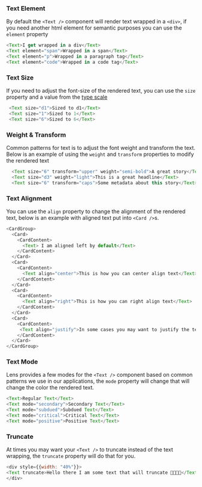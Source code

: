 ### Text Element

By default the `<Text />` component will render text wrapped in a `<div>`,  if you need another html element for semantic purposes you can use the `element` property

```js
<Text>I get wrapped in a div</Text>
<Text element="span">Wrapped in a span</Text>
<Text element="p">Wrapped in a paragraph tag</Text>
<Text element="code">Wrapped in a code tag</Text>
```

<div class="doc-section-divider"></div>

### Text Size

If you need to adjust the font-size of the rendered text, you can use the `size` property and a value from the [type scale](/#!/Typography)

```js
 <Text size="d1">Sized to d1</Text>
 <Text size="1">Sized to 1</Text>
 <Text size="6">Sized to 6</Text>
```

<div class="doc-section-divider"></div>

### Weight & Transform

Common patterns for text is to adjust the font weight and transform the text. Below is an example of using the `weight` and `transform` properties to modify the rendered text

```js
  <Text size="6" transform="upper" weight="semi-bold">A great story</Text>
  <Text size="d3" weight="light">This is a great headline</Text>
  <Text size="6" transform="caps">Some metadata about this story</Text>
```

<div class="doc-section-divider"></div>

### Text Alignment

You can use the `align` property to change the alignment of the rendered text, below is an example with aligned text put into `<Card />`s.

```js
<CardGroup>
  <Card>
    <CardContent>
      <Text> I am aligned left by default</Text>
    </CardContent>
  </Card>
  <Card>
    <CardContent>
      <Text align="center">This is how you can center align text</Text>
    </CardContent>
  </Card>
  <Card>
    <CardContent>
      <Text align="right">This is how you can right align text</Text>
    </CardContent>
  </Card>
  <Card>
    <CardContent>
     <Text align="justify">In some cases you may want to justify the text, this is how</Text>
    </CardContent>
  </Card>
</CardGroup>
```

<div class="doc-section-divider"></div>

### Text Mode

Lens provides a few modes for the `<Text />` component based on common patterns we use in our applications, the `mode` property will change that will change the color the rendered text.

```js
<Text>Regular Text</Text>
<Text mode="secondary">Secondary Text</Text>
<Text mode="subdued">Subdued Text</Text>
<Text mode="critical">Critical Text</Text>
<Text mode="positive">Positive Text</Text>
```


<div class="doc-section-divider"></div>

### Truncate

At times you may want your `<Text />` to truncate instead of the text wrapping, the `truncate` property will do that for you.

```js
<div style={{width: "40%"}}>
<Text truncate>Hello there I am some text that will truncate 🍕🥑🍪🥓</Text>
</div>
```
